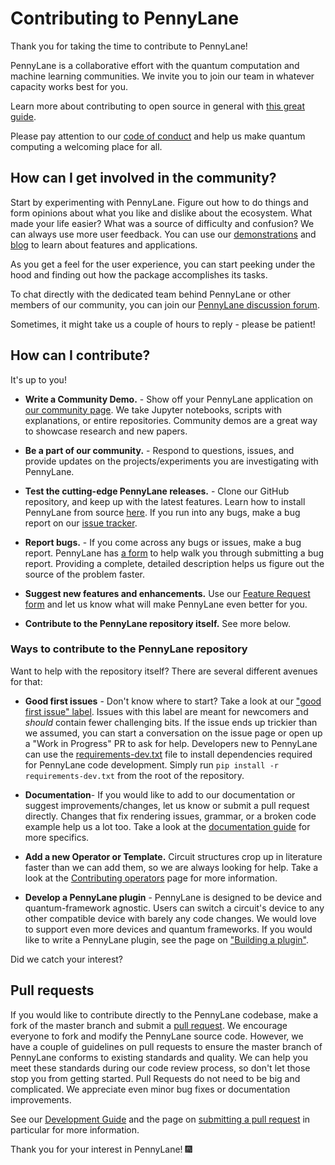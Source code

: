 # Contributing to PennyLane

Thank you for taking the time to contribute to PennyLane!

PennyLane is a collaborative effort with the quantum computation and machine learning communities.
We invite you to join our team in whatever capacity works best for you.

Learn more about contributing to open source in general with
[this great guide](https://opensource.guide/how-to-contribute/).

Please pay attention to our
[code of conduct](https://github.com/PennyLaneAI/pennylane/blob/master/.github/CODE_OF_CONDUCT.md)
and help us make quantum computing a welcoming place for all.

## How can I get involved in the community?

Start by experimenting with PennyLane.  Figure out how to do things and form opinions about what you
like and dislike about the ecosystem.  What made your life easier? What was a source of
difficulty and confusion? We can always use more user feedback. You can use our
[demonstrations](https://pennylane.ai/qml/demonstrations) and
[blog](https://pennylane.ai/blog) to learn about features and applications.

As you get a feel for the user experience, you can start peeking under the hood and finding out how
the package accomplishes its tasks.

To chat directly with the dedicated team behind PennyLane or other members of our community, you
can join our [PennyLane discussion forum](https://discuss.pennylane.ai).

Sometimes, it might take us a couple of hours to reply - please be patient!

## How can I contribute?

It's up to you!

* **Write a Community Demo.** - Show off your PennyLane application on
  [our community page](https://pennylane.ai/qml/demos_community). We take Jupyter notebooks,
  scripts with explanations, or entire repositories.  Community demos are a great way to showcase
  research and new papers.

* **Be a part of our community.** - Respond to questions, issues, and
  provide updates on the projects/experiments you are investigating with PennyLane.

* **Test the cutting-edge PennyLane releases.** - Clone our GitHub repository, and keep up with
  the latest features. Learn how to install PennyLane from source
  [here](https://pennylane.ai/install). If you run into any bugs, make a bug
  report on our [issue tracker](https://github.com/XanaduAI/pennylane/issues).

* **Report bugs.** - If you come across any bugs or issues, make a bug report. PennyLane has
  [a form](https://github.com/PennyLaneAI/pennylane/issues/new?assignees=&labels=bug+%3Abug%3A&template=bug_report.yml&title=%5BBUG%5D)
  to help walk you through submitting a bug report.  Providing a complete, detailed description
  helps us figure out the source of the problem faster.

* **Suggest new features and enhancements.** Use our
  [Feature Request form](https://github.com/PennyLaneAI/pennylane/issues/new?assignees=&labels=enhancement+%3Asparkles%3A&template=feature_request.yml)
  and let us know what will make PennyLane even better for you.

* **Contribute to the PennyLane repository itself.** See more below.

### Ways to contribute to the PennyLane repository

Want to help with the repository itself?  There are several different avenues for that:

* **Good first issues** - Don't know where to start? Take a look at our
  ["good first issue" label](https://github.com/PennyLaneAI/pennylane/contribute).  Issues with
  this label are meant for newcomers and *should* contain fewer challenging bits.  If the issue
  ends up trickier than we assumed, you can start a conversation on the issue page or open up a
  "Work in Progress" PR to ask for help. Developers new to PennyLane can use the [requirements-dev.txt](https://github.com/PennyLaneAI/pennylane/blob/master/requirements-dev.txt) file to install dependencies required for PennyLane code development. Simply run `pip install -r requirements-dev.txt` from the root of the repository.

* **Documentation**- If you would like to add to our documentation or suggest
  improvements/changes, let us know or submit a pull request directly. Changes that fix rendering
  issues, grammar, or a broken code example help us a lot too. Take a look at the
  [documentation guide](https://pennylane.readthedocs.io/en/stable/development/guide/documentation.html)
  for more specifics.

* **Add a new Operator or Template.** Circuit structures crop up in literature faster than we can
add them, so we are always looking for help. Take a look at the
[Contributing operators](https://pennylane.readthedocs.io/en/stable/development/adding_operators.html)
page for more information.

* **Develop a PennyLane plugin** - PennyLane is designed to be device and quantum-framework
  agnostic. Users can switch a circuit's device to any other compatible device with barely any code
  changes. We would love to support even more devices and quantum frameworks. If you would like to
  write a PennyLane plugin, see the page on
  ["Building a plugin"](https://pennylane.readthedocs.io/en/stable/development/plugins.html).

Did we catch your interest?

## Pull requests

If you would like to contribute directly to the PennyLane codebase, make a fork of the master
branch and submit a [pull request](https://help.github.com/articles/about-pull-requests). We
encourage everyone to fork and modify the PennyLane source code. However, we have a couple of
guidelines on pull requests to ensure the master branch of PennyLane conforms to existing standards
and quality. We can help you meet these standards during our code review process, so don't let
those stop you from getting started. Pull Requests do not need to be big and complicated.  We
appreciate even minor bug fixes or documentation improvements.

See our [Development Guide](https://pennylane.readthedocs.io/en/stable/development/guide.html)
and the page on 
[submitting a pull request](https://pennylane.readthedocs.io/en/stable/development/guide/pullrequests.html)
in particular for more information.

Thank you for your interest in PennyLane! 🎆
